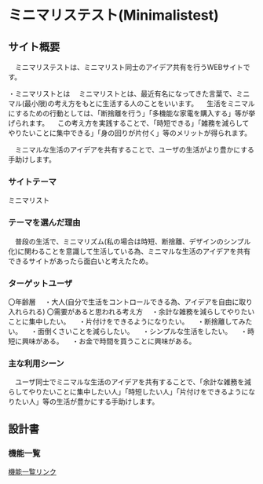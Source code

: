 # ミニマリステスト(Minimalistest)

## サイト概要
　ミニマリステストは、ミニマリスト同士のアイデア共有を行うWEBサイトです。

・ミニマリストとは
　ミニマリストとは、最近有名になってきた言葉で、ミニマル(最小限)の考え方をもとに生活する人のことをいいます。
　生活をミニマルにするための行動としては、「断捨離を行う」「多機能な家電を購入する」等が挙げられます。
　この考え方を実践することで、「時短できる」「雑務を減らしてやりたいことに集中できる」「身の回りが片付く」等のメリットが得られます。

　ミニマルな生活のアイデアを共有することで、ユーザの生活がより豊かにする手助けします。

### サイトテーマ
ミニマリスト

### テーマを選んだ理由
　普段の生活で、ミニマリズム(私の場合は時短、断捨離、デザインのシンプル化)に関わることを意識して生活している為、ミニマルな生活のアイデアを共有できるサイトがあったら面白いと考えたため。

### ターゲットユーザ
〇年齢層
　・大人(自分で生活をコントロールできる為、アイデアを自由に取り入れられる)
〇需要があると思われる考え方
　・余計な雑務を減らしてやりたいことに集中したい。
　・片付けをできるようになりたい。
　・断捨離してみたい。
　・面倒くさいことを減らしたい。
　・シンプルな生活をしたい。
　・時短に興味がある。
　・お金で時間を買うことに興味がある。

### 主な利用シーン
　ユーザ同士でミニマルな生活のアイデアを共有することで、「余計な雑務を減らしてやりたいことに集中したい人」「時短したい人」「片付けをできるようになりたい人」等の生活が豊かにする手助けします。

## 設計書

### 機能一覧
[機能一覧リンク](https://docs.google.com/spreadsheets/d/1UgK-https://docs.google.com/spreadsheets/d/180skcUMP6q5YW0xqy-IzK4oNnFCjXzpPr4R6SMxuBNg/edit#gid=0)

